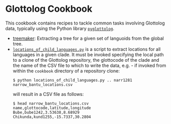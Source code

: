# Glottolog Cookbook

This cookbook contains recipes to tackle common tasks involving Glottolog data,
typically using the Python library [`pyglottolog`](https://github.com/glottolog/pyglottolog).


- [treemaker](treemaker): Extracting a tree for a given set of languoids from the global tree.
- [`locations_of_child_languages.py`](locations_of_child_languages.py) is a script to extract locations for all languages in a given clade. It must be invoked specifying the local path to a clone of the Glottolog repository, the glottocode of the clade and the name of the CSV file to which to write the data, e.g. - if
invoked from within the `cookbook` directory of a repository clone:
  ```
  $ python locations_of_child_languages.py .. narr1281 narrow_bantu_locations.csv
  ```
  will result in a CSV file as follows:
  ```
  $ head narrow_bantu_locations.csv 
  name,glottocode,latitude,longitude
  Bube,bube1242,3.53638,8.68929
  Chikunda,kund1255,-15.7337,30.2804
  ```
